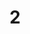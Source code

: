 ---
layout: paintings/painting
title: 2
image: /images/paintings/mirroredhips/JRB Web 105-min.jpg
dimensions: 500mm x 1000mm
media: Acrylic Paint on Mirrored High Impact Polystyrene
group: Mirroredhips
---